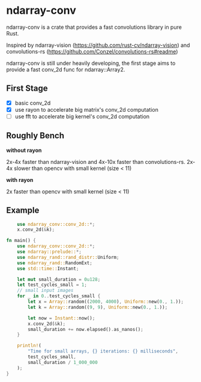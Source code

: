 # ndarray-conv

ndarray-conv is a crate that provides a fast convolutions library in pure Rust.

Inspired by ndarray-vision (https://github.com/rust-cv/ndarray-vision) and convolutions-rs (https://github.com/Conzel/convolutions-rs#readme)

ndarray-conv is still under heavily developing, the first stage aims to provide a fast conv_2d func for ndarray::Array2<T>.

## First Stage

- [x] basic conv_2d
- [x] use rayon to accelerate big matrix's conv_2d computation
- [ ] use fft to accelerate big kernel's conv_2d computation

## Roughly Bench

**without rayon**

2x-4x faster than ndarray-vision and 4x-10x faster than convolutions-rs.
2x-4x slower than opencv with small kernel (size < 11)

**with rayon**

2x faster than opencv with small kernel (size < 11)

## Example

```rust
    use ndarray_conv::conv_2d::*;
    x.conv_2d(&k);
```

```rust
fn main() {
    use ndarray_conv::conv_2d::*;
    use ndarray::prelude::*;
    use ndarray_rand::rand_distr::Uniform;
    use ndarray_rand::RandomExt;
    use std::time::Instant;

    let mut small_duration = 0u128;
    let test_cycles_small = 1;
    // small input images
    for _ in 0..test_cycles_small {
        let x = Array::random((2000, 4000), Uniform::new(0., 1.));
        let k = Array::random((9, 9), Uniform::new(0., 1.));

        let now = Instant::now();
        x.conv_2d(&k);
        small_duration += now.elapsed().as_nanos();
    }

    println!(
        "Time for small arrays, {} iterations: {} milliseconds",
        test_cycles_small,
        small_duration / 1_000_000
    );
}
```
